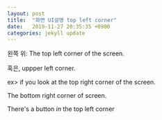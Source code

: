 ```yaml
---
layout: post
title:  "화면 UI설명 top left corner"
date:   2019-11-27 20:35:35 +0900
categories: jekyll update
---
```


왼쪽 위:  The top left corner of the screen.

혹은, uppper left corner.

ex> if you look at the top right corner of the screen.

The bottom right corner of screen.

There's a button _in_ the top left corner
